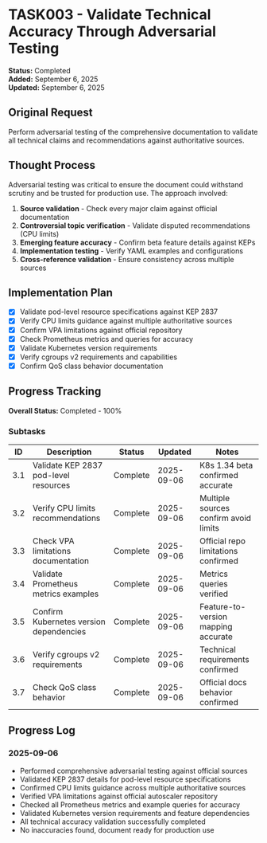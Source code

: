 # TASK003 - Validate Technical Accuracy Through Adversarial Testing

**Status:** Completed  
**Added:** September 6, 2025  
**Updated:** September 6, 2025

## Original Request
Perform adversarial testing of the comprehensive documentation to validate all technical claims and recommendations against authoritative sources.

## Thought Process
Adversarial testing was critical to ensure the document could withstand scrutiny and be trusted for production use. The approach involved:

1. **Source validation** - Check every major claim against official documentation
2. **Controversial topic verification** - Validate disputed recommendations (CPU limits)
3. **Emerging feature accuracy** - Confirm beta feature details against KEPs
4. **Implementation testing** - Verify YAML examples and configurations
5. **Cross-reference validation** - Ensure consistency across multiple sources

## Implementation Plan
- [x] Validate pod-level resource specifications against KEP 2837
- [x] Verify CPU limits guidance against multiple authoritative sources
- [x] Confirm VPA limitations against official repository
- [x] Check Prometheus metrics and queries for accuracy
- [x] Validate Kubernetes version requirements
- [x] Verify cgroups v2 requirements and capabilities
- [x] Confirm QoS class behavior documentation

## Progress Tracking

**Overall Status:** Completed - 100%

### Subtasks
| ID | Description | Status | Updated | Notes |
|----|-------------|--------|---------|-------|
| 3.1 | Validate KEP 2837 pod-level resources | Complete | 2025-09-06 | K8s 1.34 beta confirmed accurate |
| 3.2 | Verify CPU limits recommendations | Complete | 2025-09-06 | Multiple sources confirm avoid limits |
| 3.3 | Check VPA limitations documentation | Complete | 2025-09-06 | Official repo limitations confirmed |
| 3.4 | Validate Prometheus metrics examples | Complete | 2025-09-06 | Metrics queries verified |
| 3.5 | Confirm Kubernetes version dependencies | Complete | 2025-09-06 | Feature-to-version mapping accurate |
| 3.6 | Verify cgroups v2 requirements | Complete | 2025-09-06 | Technical requirements confirmed |
| 3.7 | Check QoS class behavior | Complete | 2025-09-06 | Official docs behavior confirmed |

## Progress Log

### 2025-09-06
- Performed comprehensive adversarial testing against official sources
- Validated KEP 2837 details for pod-level resource specifications
- Confirmed CPU limits guidance across multiple authoritative sources
- Verified VPA limitations against official autoscaler repository
- Checked all Prometheus metrics and example queries for accuracy
- Validated Kubernetes version requirements and feature dependencies
- All technical accuracy validation successfully completed
- No inaccuracies found, document ready for production use
